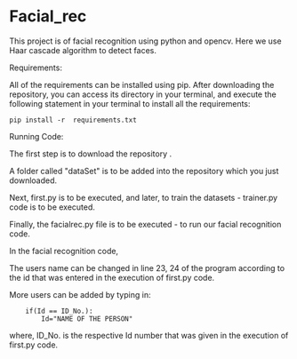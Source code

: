 # Facial_rec
This project is of facial recognition using python and opencv. Here we use Haar cascade algorithm to detect faces.
  
Requirements:

 All of the requirements can be installed using pip.
 After downloading the repository, you can access its directory in your terminal, and execute the following statement in your terminal to install all the requirements: 

    pip install -r  requirements.txt
  

Running Code:

The first step is to download the repository . 

A folder called "dataSet" is to be added into the repository which you just downloaded.
   
Next, first.py is to be executed, and later, to train the datasets - trainer.py code is to be executed.
   
Finally, the facialrec.py file is to be executed - to run our facial recognition code.
   
In the facial recognition code,
  
  The users name can be changed in line 23, 24 of the program according to the id that was entered in the execution of first.py code.  
 
 More users can be added by typing in:

        if(Id == ID_No.):
            Id="NAME OF THE PERSON"
   
   where, ID_No. is the respective Id number that was given in the execution of first.py code.
